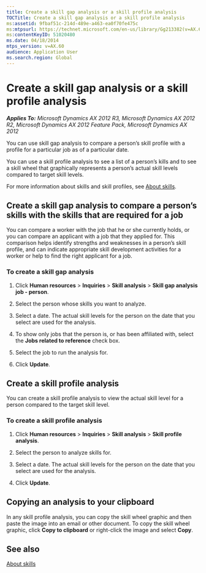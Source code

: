 ```yaml
---
title: Create a skill gap analysis or a skill profile analysis
TOCTitle: Create a skill gap analysis or a skill profile analysis
ms:assetid: 9fbaf51c-214d-489e-a463-ea0f70fe475c
ms:mtpsurl: https://technet.microsoft.com/en-us/library/Gg213382(v=AX.60)
ms:contentKeyID: 51020480
ms.date: 04/18/2014
mtps_version: v=AX.60
audience: Application User
ms.search.region: Global
---
```


# Create a skill gap analysis or a skill profile analysis 


_**Applies To:** Microsoft Dynamics AX 2012 R3, Microsoft Dynamics AX 2012 R2, Microsoft Dynamics AX 2012 Feature Pack, Microsoft Dynamics AX 2012_

You can use skill gap analysis to compare a person’s skill profile with a profile for a particular job as of a particular date.

You can use a skill profile analysis to see a list of a person’s kills and to see a skill wheel that graphically represents a person’s actual skill levels compared to target skill levels.

For more information about skills and skill profiles, see [About skills](about-skills.md).

## Create a skill gap analysis to compare a person’s skills with the skills that are required for a job

You can compare a worker with the job that he or she currently holds, or you can compare an applicant with a job that they applied for. This comparison helps identify strengths and weaknesses in a person’s skill profile, and can indicate appropriate skill development activities for a worker or help to find the right applicant for a job.

### To create a skill gap analysis

1.  Click **Human resources** \> **Inquiries** \> **Skill analysis** \> **Skill gap analysis job - person**.

2.  Select the person whose skills you want to analyze.

3.  Select a date. The actual skill levels for the person on the date that you select are used for the analysis.

4.  To show only jobs that the person is, or has been affiliated with, select the **Jobs related to reference** check box.

5.  Select the job to run the analysis for.

6.  Click **Update**.

## Create a skill profile analysis

You can create a skill profile analysis to view the actual skill level for a person compared to the target skill level.

### To create a skill profile analysis

1.  Click **Human resources** \> **Inquiries** \> **Skill analysis** \> **Skill profile analysis**.

2.  Select the person to analyze skills for.

3.  Select a date. The actual skill levels for the person on the date that you select are used for the analysis.

4.  Click **Update**.

## Copying an analysis to your clipboard

In any skill profile analysis, you can copy the skill wheel graphic and then paste the image into an email or other document. To copy the skill wheel graphic, click **Copy to clipboard** or right-click the image and select **Copy**.

## See also

[About skills](about-skills.md)

  


